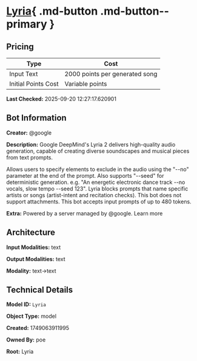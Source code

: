 # [Lyria](https://poe.com/Lyria){ .md-button .md-button--primary }

## Pricing

| Type | Cost |
|------|------|
| Input Text | 2000 points per generated song |
| Initial Points Cost | Variable points |

**Last Checked:** 2025-09-20 12:27:17.620901


## Bot Information

**Creator:** @google

**Description:** Google DeepMind's Lyria 2 delivers high-quality audio generation, capable of creating diverse soundscapes and musical pieces from text prompts.

Allows users to specify elements to exclude in the audio using the "--no" parameter at the end of the prompt. Also supports "--seed" for deterministic generation. e.g. "An energetic electronic dance track --no vocals, slow tempo --seed 123". Lyria blocks prompts that name specific artists or songs (artist-intent and recitation checks). This bot does not support attachments. This bot accepts input prompts of up to 480 tokens.

**Extra:** Powered by a server managed by @google. Learn more


## Architecture

**Input Modalities:** text

**Output Modalities:** text

**Modality:** text->text


## Technical Details

**Model ID:** `Lyria`

**Object Type:** model

**Created:** 1749063911995

**Owned By:** poe

**Root:** Lyria
